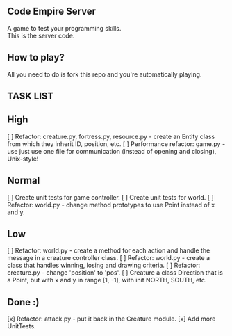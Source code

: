 Code Empire Server
------------------
A game to test your programming skills.<br>
This is the server code.

## How to play?
All you need to do is fork this repo and you're automatically playing.

TASK LIST
------------------
## High
[ ] Refactor: creature.py, fortress.py, resource.py - create an Entity class from which they inherit ID, position, etc.
[ ] Performance refactor: game.py - use just use one file for communication (instead of opening and closing), Unix-style!
## Normal
[ ] Create unit tests for game controller.
[ ] Create unit tests for world.
[ ] Refactor: world.py - change method prototypes to use Point instead of x and y.
## Low
[ ] Refactor: world.py - create a method for each action and handle the message in a creature controller class.
[ ] Refactor: world.py - create a class that handles winning, losing and drawing criteria.
[ ] Refactor: creature.py - change 'position' to 'pos'.
[ ] Creature a class Direction that is a Point, but with x and y in range [1, -1], with init NORTH, SOUTH, etc.
## Done :)
[x] Refactor: attack.py - put it back in the Creature module.
[x] Add more UnitTests.